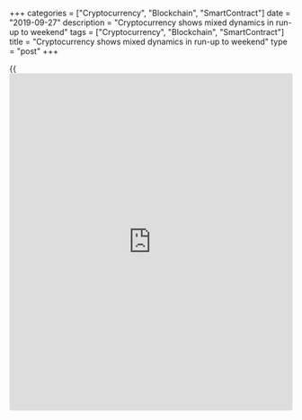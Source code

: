 +++
categories = ["Cryptocurrency", "Blockchain", "SmartContract"]
date = "2019-09-27"
description = "Cryptocurrency shows mixed dynamics in run-up to weekend"
tags = ["Cryptocurrency", "Blockchain", "SmartContract"]
title = "Cryptocurrency shows mixed dynamics in run-up to weekend"
type = "post"
+++

{{<iframe id="large-banner" src="https://www.bounty.group/#slide=19.0" width="100%" height="600" scrolling="no" style="border: 0px solid rgb(216, 221, 230); border-radius: 3px;">}}

Cryptocurrencies came into decline this week, and the price of the most-
known digital currency collapsed. Bitcoin lost about 15 percent  in a
shock selling-off, which was on Tuesday, pulling along the whole crypto
market.

Following such developments, Mark Zuckerberg has announced that the
long-awaited Libra is under threat if it launches in 2020.

Recall Libra has run into some oppositional fights with France, U.S. and
India warning that Libra project launch could undermine the value
national currencies. Donald Trump had also reported negatively about the
Facebook crypto project.

![crypto mixed][1]_Photo: Pixabay_

The Bitcoin price dipped even more, generally by 5 percent, retreating
below the psychological level of $ 8,000.

A Bitcoin sell-off followed just after the closed launch of the Bakkt
cryptographic platform, owner of which is the NYSE Intercontinental
Exchange with such actual partners as Microsoft and Starbucks are.

Facebook’s Libra is widely considered by some market participants to be
a Bitcoin’s rival, moreover it is eyed as a global currency, and Mark
Zuckerberg seeks to get as many countries as possible involved.

However, the first-priority goal is emerging countries where banking
services and access to finance as a whole is low enough. Meanwhile,
Bitcoin went down by 0.84 percent, to $8,035 at 12.48 GMT.

As for the altcoins, the situation is as follows: Ethereum and Litecoin
add 1.24 percent and 1.69 percent, to $166.03 and $54.77 respectively.
Ripple eased by 0.34 percent, to $0.2394, Bitcoin cash diminished its
value by 0.56 percent, to $214.20 on Friday.

   1. /files/filemanager/image/For_Analytics_20/[bitcoin](https://www.letsplayfx.com/blog/forex-for-bitcoin/)_crypto_pixabay_2709.png